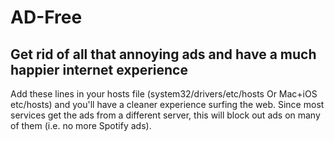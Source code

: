 # AD-Free

## Get rid of all that annoying ads and have a much happier internet experience


Add these lines in your hosts file (system32/drivers/etc/hosts Or Mac+iOS etc/hosts) and you'll have a cleaner experience surfing the web. Since most services get the ads from a different server, this will block out ads on many of them (i.e. no more Spotify ads).
